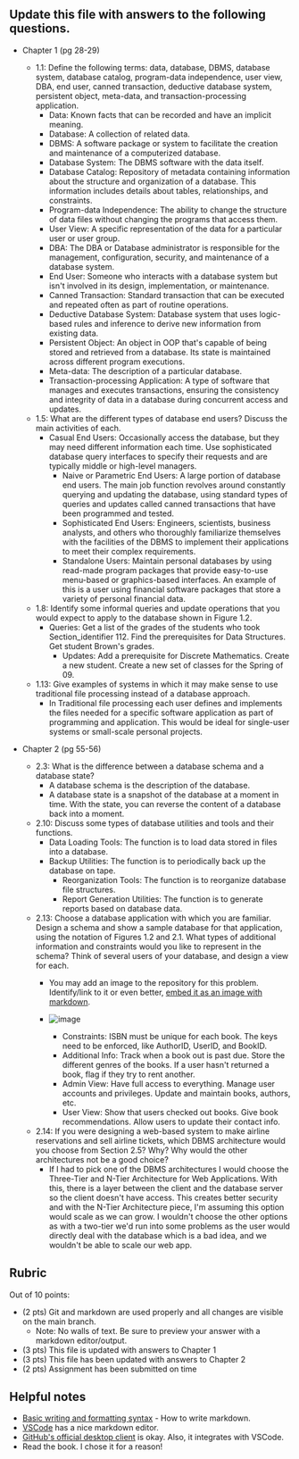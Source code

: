 ## Update this file with answers to the following questions. 

-   Chapter 1 (pg 28-29)
	- 1.1: Define the following terms: data, database, DBMS, database system, database catalog, program-data independence, user view, DBA, end user, canned transaction, deductive database system, persistent object, meta-data, and
transaction-processing application.
	  - Data: Known facts that can be recorded and have an implicit meaning.
	  - Database: A collection of related data.
	  - DBMS: A software package or system to facilitate the creation and maintenance of a computerized database.
	  - Database System: The DBMS software with the data itself.
	  - Database Catalog: Repository of metadata containing information about the structure and organization of a database. This information includes details about tables, relationships, and constraints. 
	  - Program-data Independence: The ability to change the structure of data files without changing the programs that access them. 
	  - User View: A specific representation of the data for a particular user or user group. 
	  - DBA: The DBA or Database administrator is responsible for the management, configuration, security, and maintenance of a database system. 
	  - End User: Someone who interacts with a database system but isn't involved in its design, implementation, or maintenance.
	  - Canned Transaction: Standard transaction that can be executed and repeated often as part of routine operations. 
	  - Deductive Database System: Database system that uses logic-based rules and inference to derive new information from existing data. 
	  - Persistent Object: An object in OOP that's capable of being stored and retrieved from a database. Its state is maintained across different program executions. 
	  - Meta-data: The description of a particular database. 
	  - Transaction-processing Application: A type of software that manages and executes transactions, ensuring the consistency and integrity of data in a database during concurrent access and updates. 
     - 1.5: What are the different types of database end users? Discuss the main activities of each.
		- Casual End Users: Occasionally access the database, but they may need different information each time. Use sophisticated database query interfaces to specify their requests and are typically middle or high-level managers. 
     		- Naive or Parametric End Users: A large portion of database end users. The main job function revolves around constantly querying and updating the database, using standard types of queries and updates called canned transactions that have been programmed and tested. 
       		- Sophisticated End Users: Engineers, scientists, business analysts, and others who thoroughly familiarize themselves with the facilities of the DBMS to implement their applications to meet their complex requirements. 
         	- Standalone Users: Maintain personal databases by using read-made program packages that provide easy-to-use menu-based or graphics-based interfaces. An example of this is a user using financial software packages that store a variety of personal financial data. 
     - 1.8: Identify some informal queries and update operations that you would expect to apply to the database shown in Figure 1.2.
		- Queries: Get a list of the grades of the students who took Section_identifier 112. Find the prerequisites for Data Structures. Get student Brown's grades.
     		- Updates: Add a prerequisite for Discrete Mathematics. Create a new student. Create a new set of classes for the Spring of 09. 
     - 1.13: Give examples of systems in which it may make sense to use traditional file processing instead of a database approach.
		- In Traditional file processing each user defines and implements the files needed for a specific software application as part of programming and application. This would be ideal for single-user systems or small-scale personal projects.


-   Chapter 2 (pg 55-56)
	- 2.3: What is the difference between a database schema and a database state?
		- A database schema is the description of the database.
  		- A database state is a snapshot of the database at a moment in time. With the state, you can reverse the content of a database back into a moment. 
	- 2.10: Discuss some types of database utilities and tools and their functions.
		- Data Loading Tools: The function is to load data stored in files into a database.
  		- Backup Utilities: The function is to periodically back up the database on tape. 
    		- Reorganization Tools: The function is to reorganize database file structures.
      		- Report Generation Utilities: The function is to generate reports based on database data.
	- 2.13: Choose a database application with which you are familiar. Design a schema and show a sample database for that application, using the notation of Figures 1.2 and 2.1. What types of additional information and constraints would you like to represent in the schema? Think of several users of your database, and design a view for each.
		- You may add an image to the repository for this problem. Identify/link to it or even better, [embed it as an image with markdown](https://docs.github.com/en/get-started/writing-on-github/getting-started-with-writing-and-formatting-on-github/basic-writing-and-formatting-syntax#images).
		- ![image](https://github.com/IUS-CS/c442-29102-sp24-assignment1-owenharvey7/assets/80526926/ac3e2559-a7de-4509-8598-13ebee12a96f)

  			- Constraints: ISBN must be unique for each book. The keys need to be enforced, like AuthorID, UserID, and BookID.
    		- Additional Info: Track when a book out is past due. Store the different genres of the books. If a user hasn't returned a book, flag if they try to rent another.
      		- Admin View: Have full access to everything. Manage user accounts and privileges. Update and maintain books, authors, etc.
        	- User View: Show that users checked out books. Give book recommendations. Allow users to update their contact info. 
	- 2.14: If you were designing a web-based system to make airline reservations and sell airline tickets, which DBMS architecture would you choose from Section 2.5? Why? Why would the other architectures not be a good choice?
		- If I had to pick one of the DBMS architectures I would choose the Three-Tier and N-Tier Architecture for Web Applications. With this, there is a layer between the client and the database server so the client doesn't have access. This creates better security and with the N-Tier Architecture piece, I'm assuming this option would scale as we can grow. I wouldn't choose the other options as with a two-tier we'd run into some problems as the user would directly deal with the database which is a bad idea, and we wouldn't be able to scale our web app. 


## Rubric

Out of 10 points:

- (2 pts) Git and markdown are used properly and all changes are visible on the main branch.
	- Note: No walls of text. Be sure to preview your answer with a markdown editor/output.
- (3 pts) This file is updated with answers to Chapter 1
- (3 pts) This file has been updated with answers to Chapter 2
- (2 pts) Assignment has been submitted on time

## Helpful notes

- [Basic writing and formatting syntax](https://docs.github.com/en/get-started/writing-on-github/getting-started-with-writing-and-formatting-on-github/basic-writing-and-formatting-syntax) - How to write markdown.
- [VSCode](https://code.visualstudio.com) has a nice markdown editor.
- [GitHub's official desktop client](https://desktop.github.com) is okay. Also, it integrates with VSCode.
- Read the book. I chose it for a reason!
